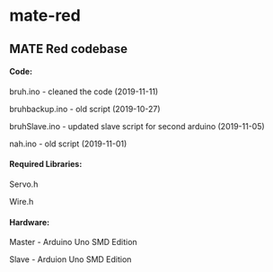 # mate-red
## MATE Red codebase

#### Code:

bruh.ino - cleaned the code (2019-11-11)

bruhbackup.ino - old script (2019-10-27)

bruhSlave.ino - updated slave script for second arduino (2019-11-05)

nah.ino - old script (2019-11-01)



#### Required Libraries:

Servo.h

Wire.h



#### Hardware:

Master - Arduino Uno SMD Edition

Slave - Arduion Uno SMD Edition
